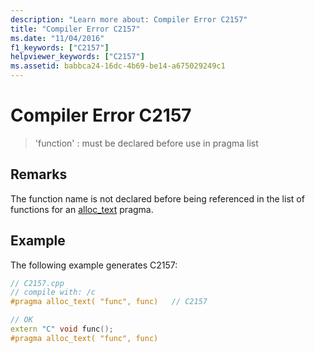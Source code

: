 ```yaml
---
description: "Learn more about: Compiler Error C2157"
title: "Compiler Error C2157"
ms.date: "11/04/2016"
f1_keywords: ["C2157"]
helpviewer_keywords: ["C2157"]
ms.assetid: babbca24-16dc-4b69-be14-a675029249c1
---
```

# Compiler Error C2157

> 'function' : must be declared before use in pragma list

## Remarks

The function name is not declared before being referenced in the list of functions for an [alloc_text](../../preprocessor/alloc-text.md) pragma.

## Example

The following example generates C2157:

```cpp
// C2157.cpp
// compile with: /c
#pragma alloc_text( "func", func)   // C2157

// OK
extern "C" void func();
#pragma alloc_text( "func", func)
```
